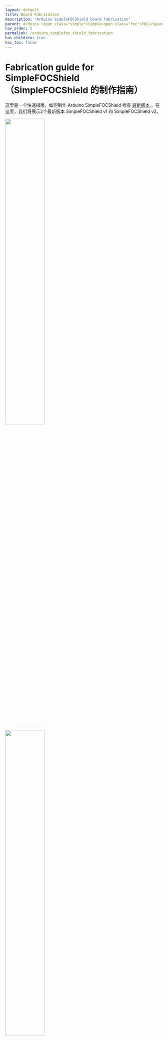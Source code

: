 ```yaml
---
layout: default
title: Board Fabrication
description: "Arduino SimpleFOCShield board fabrication"
parent: Arduino <span class="simple">Simple<span class="foc">FOC</span>Shield</span>
nav_order: 2
permalink: /arduino_simplefoc_shield_fabrication
has_children: true
has_toc: false
---
```

# Fabrication guide for <span class="simple">Simple<span class="foc">FOC</span>Shield</span> （SimpleFOCShield 的制作指南）
这里是一个快速指南，如何制作 Arduino <span class="simple">Simple<span class="foc">FOC</span>Shield</span> 检查 [最新版本 <i class="fa fa-tag"></i>](https://github.com/simplefoc/Arduino-SimpleFOCShield/releases)。在这里，我们将展示2个最新版本 <span class="simple">Simple<span class="foc">FOC</span>Shield</span> v1 和 <span class="simple">Simple<span class="foc">FOC</span>Shield</span> v2。
    
<div class="image_icon width40" >
    <a href="arduino_simplefoc_shield_fabrication_v1" >
        <img style="width:50%;display:inline" src="https://raw.githubusercontent.com/simplefoc/Arduino-SimpleFOCShield/v1.3.3/images/top.png" > <img style="width:50%;display:inline" src="https://raw.githubusercontent.com/simplefoc/Arduino-SimpleFOCShield/v1.3.3/images/bottom.png" >
        <i class="fa fa-external-link-square fa-2x"></i>
        <p> <span class="simple">Simple<span class="foc">FOC</span>Shield</span> v1</p>
    </a>
</div>

<div class="image_icon width40" >
    <a href="arduino_simplefoc_shield_fabrication_v2" >
        <img style="width:50%;display:inline" src="https://raw.githubusercontent.com/simplefoc/Arduino-SimpleFOCShield/v2.0.2/images/top.png" > <img style="width:50%;display:inline" src="https://raw.githubusercontent.com/simplefoc/Arduino-SimpleFOCShield/v2.0.2/images/bottom.png" >
        <i class="fa fa-external-link-square fa-2x"></i>
        <p > <span class="simple">Simple<span class="foc">FOC</span>Shield</span> v2</p>
    </a>
</div>

## Board releases（板子的版本）
查看发布的时间表，点击 [这里](https://github.com/simplefoc/Arduino-SimpleFOCShield/releases) 

Version（版本）  | link（链接） | Release date（发布日期） | Comment（版本描述） 
----- | ----- | ---- | ----
*Simple**FOC**Shield* v1.3 |[release v1.3](https://github.com/simplefoc/Arduino-SimpleFOCShield/releases/tag/v1.3) | 04/20 | Inital release
*Simple**FOC**Shield* v1.3.1 | [release v1.3.1](https://github.com/simplefoc/Arduino-SimpleFOCShield/releases/tag/v1.3.1) | 07/20 | added Nucleo stacking support
*Simple**FOC**Shield* v1.3.2 |[release v1.3.2](https://github.com/simplefoc/Arduino-SimpleFOCShield/releases/tag/v1.3.2) | 09/20 | added I2C pullups
*Simple**FOC**Shield* v1.3.3 |[release v1.3.3](https://github.com/simplefoc/Arduino-SimpleFOCShield/releases/tag/v1.3.3) | 11/20 | addapted L6234 circuit + full Arduino header
*Simple**FOC**Shield* v2.0 |[release v2.0](https://github.com/simplefoc/Arduino-SimpleFOCShield/releases/tag/v2.0) | 01/21 | - 3A in-line current sensing <br>- 5V regulator <br>- new pinout for hardware config 
*Simple**FOC**Shield* v2.0.1 |[release v2.0.1](https://github.com/simplefoc/Arduino-SimpleFOCShield/releases/tag/v2.0.1) | 01/21 | - reduced via size <br> - configurable range
*Simple**FOC**Shield* v2.0.2 |[release v2.0.2](https://github.com/simplefoc/Arduino-SimpleFOCShield/releases) | 01/21 | replaced 7805(connected to 5V) with 7808 (connected to VIN) to be compatible with stm32 Nucleo-64






## Fully assembled versions（完全装配好的版本）
从我们的 [商店](https://simplefoc.com/simplefoc_shield_product) 订购测试好和组装好的 Arduino <span class="simple">Simple<span class="foc">FOC</span>Shield</span> 。

